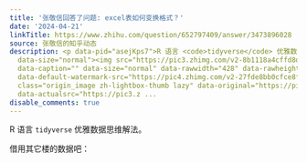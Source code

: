 ```yaml
---
title: '张敬信回答了问题: excel表如何变换格式？'
date: '2024-04-21'
linkTitle: https://www.zhihu.com/question/652797409/answer/3473896028
source: 张敬信的知乎动态
description: <p data-pid="asejKps7">R 语言 <code>tidyverse</code> 优雅数据思维解法。</p><p data-pid="Iquuyt82">借用其它楼的数据吧：</p><figure
  data-size="normal"><img src="https://pic3.zhimg.com/v2-8b1118a4cffd8d3a96d1993d3d079742_1440w.jpg"
  data-caption="" data-size="normal" data-rawwidth="428" data-rawheight="339" data-original-token="v2-e4f0919b31c7570ed2d14f33b83d8b8c"
  data-default-watermark-src="https://pic4.zhimg.com/v2-27fde8bb0cfce8f593e8a50bb53f15df_b.jpg"
  class="origin_image zh-lightbox-thumb lazy" data-original="https://pic3.zhimg.com/v2-8b1118a4cffd8d3a96d1993d3d079742_r.jpg"
  data-actualsrc="https://pic3.z ...
disable_comments: true
---
```

<p data-pid="asejKps7">R 语言 <code>tidyverse</code> 优雅数据思维解法。</p><p data-pid="Iquuyt82">借用其它楼的数据吧：</p><figure data-size="normal"><img src="https://pic3.zhimg.com/v2-8b1118a4cffd8d3a96d1993d3d079742_1440w.jpg" data-caption="" data-size="normal" data-rawwidth="428" data-rawheight="339" data-original-token="v2-e4f0919b31c7570ed2d14f33b83d8b8c" data-default-watermark-src="https://pic4.zhimg.com/v2-27fde8bb0cfce8f593e8a50bb53f15df_b.jpg" class="origin_image zh-lightbox-thumb lazy" data-original="https://pic3.zhimg.com/v2-8b1118a4cffd8d3a96d1993d3d079742_r.jpg" data-actualsrc="https://pic3.z ...